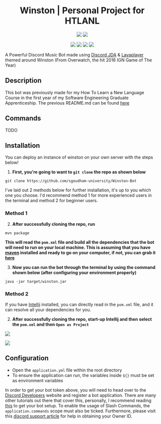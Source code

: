 <h1 align="center">Winston | Personal Project for HTLANL</h1>

<p align="center">
    <img src="https://goudham.me/jenkins/job/Winston/job/main/badge/icon"/>
    <a href="https://codecov.io/gh/sgoudham-university/Winston-Bot">
    <img src="https://codecov.io/gh/sgoudham-university/Winston-Bot/branch/main/graph/badge.svg?token=Q40v3fyItO"/>
    </a>
</p>
<p align="center">
    <img src="https://img.shields.io/badge/version-v1.2.0-informational"/>
    <img src="https://img.shields.io/badge/project%20type-personal-blueviolet"/>
    <img src="https://img.shields.io/github/last-commit/sgoudham-university/Winston-Bot"/>
    <img src="https://img.shields.io/github/issues/sgoudham-university/Winston-Bot?label=issues"/>
</p>

A Powerful Discord Music Bot made using [Discord JDA](https://github.com/DV8FromTheWorld/JDA) & [Lavaplayer](https://github.com/sedmelluq/lavaplayer) themed around Winston
(From Overwatch, the hit 2016 IGN Game of The Year)

## Description

This bot was previously made for my How To Learn a New Language Course in the first year of my Software Engineering Graduate Apprenticeship.
The previous README.md can be found [here](old/README.md)

## Commands

TODO

## Installation

You can deploy an instance of winston on your own server with the steps below!

1. **First, you're going to want to `git clone` the repo as shown below**

```
git clone https://github.com/sgoudham-university/Winston-Bot
```

I've laid out 2 methods below for further installation, it's up to you which one you choose. I'd recommend method 1 for
more experienced users in the terminal and method 2 for beginner users.

### Method 1

2. **After successfully cloning the repo, run**

```
mvn package
```

**This will read the `pom.xml` file and build all the dependencies that the bot will need to run on your local machine.
This is assuming that you have [maven](https://maven.apache.org/) installed and ready to go on your computer, if not,
you can grab it [here](https://maven.apache.org/download.cgi)**

3. **Now you can run the bot through the terminal by using the command shown below (after configuring your environment properly)**

```
java -jar target/winston.jar
```

### Method 2

If you have [Intellij](https://www.jetbrains.com/idea/) installed, you can directly read in the `pom.xml` file, and it can resolve all your
dependencies for you.

2. **After successfully cloning the repo, start-up Intellij and then select the `pom.xml` and then `Open as Project`**

![](https://i.imgur.com/ypW6awm.png)

![](https://imgur.com/EedEKss.png)

## Configuration

- Open the `application.yml` file within the root directory
- To ensure the application can run, the variables inside `${}` must be set as environment variables

In order to get your bot token above, you will need to head over to
the [Discord Developers](https://discord.com/developers/applications) website and register a bot application. There are
many other tutorials out there that cover this, personally, I recommend
reading [this](https://discordpy.readthedocs.io/en/latest/discord.html) to get your bot setup. To enable the usage of 
Slash Commands, the `application.commands` scope must also be ticked. Furthermore, please visit
this [discord support article](https://support.discord.com/hc/en-us/articles/206346498-Where-can-I-find-my-User-Server-Message-ID-)
for help in obtaining your Owner ID.